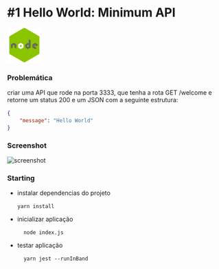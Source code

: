 # #1 Hello World:  Minimum API

<img src="https://raw.githubusercontent.com/robsonkades/vscode-express-snippets/master/images/node.png" alt="linguagem" width="80px"/>

### **Problemática**
criar uma API que rode na porta 3333, que tenha a rota GET /welcome e retorne um status 200 e um JSON com a seguinte estrutura:

```json
{
	"message": "Hello World"
}
```
### **Screenshot**

![screenshot](https://s3.us-west-2.amazonaws.com/secure.notion-static.com/bd890d65-032e-4e7b-8940-5599fd14d606/Untitled.png?X-Amz-Algorithm=AWS4-HMAC-SHA256&X-Amz-Credential=AKIAT73L2G45O3KS52Y5%2F20210528%2Fus-west-2%2Fs3%2Faws4_request&X-Amz-Date=20210528T154622Z&X-Amz-Expires=86400&X-Amz-Signature=16265f74630c781cae195bce3fa4075df69401d6a896f3d91b187df5052a21c9&X-Amz-SignedHeaders=host&response-content-disposition=filename%20%3D%22Untitled.png%22)


### **Starting**

- instalar dependencias do projeto
	```shellscript
	yarn install
	```
- inicializar aplicação
  ```shellscript
	node index.js
	```
- testar  aplicação
  ```shellscript
	yarn jest --runInBand
	```